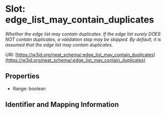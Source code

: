 # Slot: edge_list_may_contain_duplicates
_Whether the edge list may contain duplicates. If the edge list surely DOES NOT contain duplicates, a validation step may be skipped. By default, it is assumed that the edge list may contain duplicates._


URI: [https://w3id.org/neat_schema/:edge_list_may_contain_duplicates](https://w3id.org/neat_schema/:edge_list_may_contain_duplicates)



<!-- no inheritance hierarchy -->


## Properties

 * Range: boolean



## Identifier and Mapping Information





